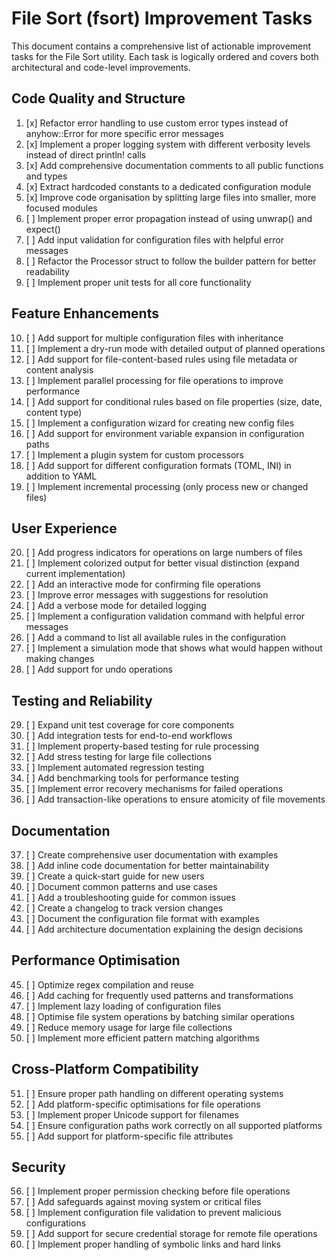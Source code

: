 # File Sort (fsort) Improvement Tasks

This document contains a comprehensive list of actionable improvement tasks for the File Sort utility. Each task is
logically ordered and covers both architectural and code-level improvements.

## Code Quality and Structure

1. [x] Refactor error handling to use custom error types instead of anyhow::Error for more specific error messages
2. [x] Implement a proper logging system with different verbosity levels instead of direct println! calls
3. [x] Add comprehensive documentation comments to all public functions and types
4. [x] Extract hardcoded constants to a dedicated configuration module
5. [x] Improve code organisation by splitting large files into smaller, more focused modules
6. [ ] Implement proper error propagation instead of using unwrap() and expect()
7. [ ] Add input validation for configuration files with helpful error messages
8. [ ] Refactor the Processor struct to follow the builder pattern for better readability
9. [ ] Implement proper unit tests for all core functionality

## Feature Enhancements

10. [ ] Add support for multiple configuration files with inheritance
11. [ ] Implement a dry-run mode with detailed output of planned operations
12. [ ] Add support for file-content-based rules using file metadata or content analysis
13. [ ] Implement parallel processing for file operations to improve performance
14. [ ] Add support for conditional rules based on file properties (size, date, content type)
15. [ ] Implement a configuration wizard for creating new config files
16. [ ] Add support for environment variable expansion in configuration paths
17. [ ] Implement a plugin system for custom processors
18. [ ] Add support for different configuration formats (TOML, INI) in addition to YAML
19. [ ] Implement incremental processing (only process new or changed files)

## User Experience

20. [ ] Add progress indicators for operations on large numbers of files
21. [ ] Implement colorized output for better visual distinction (expand current implementation)
22. [ ] Add an interactive mode for confirming file operations
23. [ ] Improve error messages with suggestions for resolution
24. [ ] Add a verbose mode for detailed logging
25. [ ] Implement a configuration validation command with helpful error messages
26. [ ] Add a command to list all available rules in the configuration
27. [ ] Implement a simulation mode that shows what would happen without making changes
28. [ ] Add support for undo operations

## Testing and Reliability

29. [ ] Expand unit test coverage for core components
30. [ ] Add integration tests for end-to-end workflows
31. [ ] Implement property-based testing for rule processing
32. [ ] Add stress testing for large file collections
33. [ ] Implement automated regression testing
34. [ ] Add benchmarking tools for performance testing
35. [ ] Implement error recovery mechanisms for failed operations
36. [ ] Add transaction-like operations to ensure atomicity of file movements

## Documentation

37. [ ] Create comprehensive user documentation with examples
38. [ ] Add inline code documentation for better maintainability
39. [ ] Create a quick-start guide for new users
40. [ ] Document common patterns and use cases
41. [ ] Add a troubleshooting guide for common issues
42. [ ] Create a changelog to track version changes
43. [ ] Document the configuration file format with examples
44. [ ] Add architecture documentation explaining the design decisions

## Performance Optimisation

45. [ ] Optimize regex compilation and reuse
46. [ ] Add caching for frequently used patterns and transformations
47. [ ] Implement lazy loading of configuration files
48. [ ] Optimise file system operations by batching similar operations
49. [ ] Reduce memory usage for large file collections
50. [ ] Implement more efficient pattern matching algorithms

## Cross-Platform Compatibility

51. [ ] Ensure proper path handling on different operating systems
52. [ ] Add platform-specific optimisations for file operations
53. [ ] Implement proper Unicode support for filenames
54. [ ] Ensure configuration paths work correctly on all supported platforms
55. [ ] Add support for platform-specific file attributes

## Security

56. [ ] Implement proper permission checking before file operations
57. [ ] Add safeguards against moving system or critical files
58. [ ] Implement configuration file validation to prevent malicious configurations
59. [ ] Add support for secure credential storage for remote file operations
60. [ ] Implement proper handling of symbolic links and hard links
